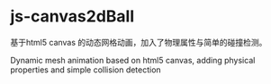 # js-canvas2dBall
基于html5 canvas 的动态网格动画，加入了物理属性与简单的碰撞检测。

Dynamic mesh animation based on html5 canvas, adding physical properties and simple collision detection
